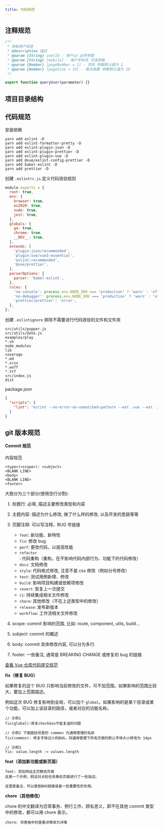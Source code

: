 ```yaml
---
title: 代码规范
---
```


## 注释规范

```js
/**
 * 获取用户信息
 * @description 描述
 * @param {String} userId - 用户id 必传参数
 * @param {String} [mobile] - 用户手机号 可选参数
 * @param {Number} [pageNumber = 1] - 页码 参数默认值为 1
 * @param {Number} [pageSize = 10] - 每页条数 参数默认值为 10
 */

export function queryUser(parameter) {}
```

## 项目目录结构

## 代码规范

安装依赖

```shell
yarn add eslint -D
yarn add eslint-formatter-pretty -D
yarn add eslint-plugin-json -D
yarn add eslint-plugin-prettier -D
yarn add eslint-plugin-vue -D
yarn add @vue/eslint-config-prettier -D
yarn add babel-eslint -D
yarn add prettier -D
```

创建 `.eslintrc.js` 定义代码效验规则

```js
module.exports = {
  root: true,
  env: {
    browser: true,
    es2020: true,
    node: true,
    jest: true,
  },
  globals: {
    ga: true,
    chrome: true,
    __DEV__: true,
  },
  extends: [
    'plugin:json/recommended',
    'plugin:vue/vue3-essential',
    'eslint:recommended',
    '@vue/prettier',
  ],
  parserOptions: {
    parser: 'babel-eslint',
  },
  rules: {
    'no-console': process.env.NODE_ENV === 'production' ? 'warn' : 'off',
    'no-debugger': process.env.NODE_ENV === 'production' ? 'warn' : 'off',
    'prettier/prettier': 'error',
  },
};
```

创建 `.eslintignore` 排除不需要进行代码效验的文件和文件夹

```
src/utils/popper.js
src/utils/date.js
examples/play
*.sh
node_modules
lib
coverage
*.md
*.scss
*.woff
*.ttf
src/index.js
dist
```

package.json

```json
{
  "scripts": {
    "lint": "eslint --no-error-on-unmatched-pattern --ext .vue --ext .js --ext .jsx packages/**/ src/**/ --fix"
  }
}
```

## git 版本规范

#### Commit 规范

内容规范

```
<type>(<scope>): <subject>
<BLANK LINE>
<body>
<BLANK LINE>
<footer>
```

大致分为三个部分(使用空行分割):

1. 标题行: 必填, 描述主要修改类型和内容
2. 主题内容: 描述为什么修改, 做了什么样的修改, 以及开发的思路等等
3. 页脚注释: 可以写注释，BUG 号链接

   - `feat`: 新功能、新特性
   - `fix`: 修改 bug
   - `perf`: 更改代码，以提高性能
   - `refactor`: 代码重构（重构，在不影响代码内部行为、功能下的代码修改）
   - `docs`: 文档修改
   - `style`: 代码格式修改, 注意不是 css 修改（例如分号修改）
   - `test`: 测试用例新增、修改
   - `build`: 影响项目构建或依赖项修改
   - `revert`: 恢复上一次提交
   - `ci`: 持续集成相关文件修改
   - `chore`: 其他修改（不在上述类型中的修改）
   - `release`: 发布新版本
   - `workflow`: 工作流相关文件修改

4. scope: commit 影响的范围, 比如: route, component, utils, build...
5. subject: commit 的概述
6. body: commit 具体修改内容, 可以分为多行.
7. footer: 一些备注, 通常是 BREAKING CHANGE 或修复的 bug 的链接.

[查看 Vue 仓库代码提交规范](https://github.com/vuejs/vue/pulls)

**fix（修复 BUG）**

如果修复的这个 BUG 只影响当前修改的文件，可不加范围。如果影响的范围比较大，要加上范围描述。

例如这次 BUG 修复影响到全局，可以加个 `global`。如果影响的是某个目录或某个功能，可以加上该目录的路径，或者对应的功能名称。

```
// 示例1
fix(global):修复checkbox不能复选的问题

// 示例2 下面圆括号里的 common 为通用管理的名称
fix(common): 修复字体过小的BUG，将通用管理下所有页面的默认字体大小修改为 14px

// 示例3
fix: value.length -> values.length
```

**feat（添加新功能或新页面）**

```
feat: 添加网站主页静态页面
这是一个示例，假设对点检任务静态页面进行了一些描述。

这里是备注，可以是放BUG链接或者一些重要性的东西。
```

**chore（其他修改）**

chore 的中文翻译为日常事务、例行工作，顾名思义，即不在其他 commit 类型中的修改，都可以用 chore 表示。

```
chore: 将表格中的查看详情改为详情
```
